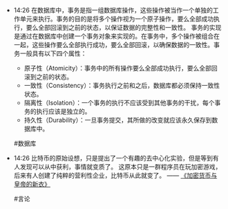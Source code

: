 
- 14:26 
	在数据库中，事务是指一组数据库操作，这些操作被当作一个单独的工作单元来执行。事务的目的是将多个操作视为一个原子操作，要么全部成功执行，要么全部回滚到之前的状态，以保证数据的完整性和一致性。
	事务的实现是通过在数据库中创建一个事务对象来实现的。在事务中，多个操作被组合在一起，这些操作要么全部执行成功，要么全部回滚，以确保数据的一致性。事务一般具有以下四个属性：
	- 原子性（Atomicity）：事务中的所有操作要么全部成功执行，要么全部回滚到之前的状态。
	- 一致性（Consistency）：事务执行之前和之后，数据库都必须保持一致性状态。
	- 隔离性（Isolation）：一个事务的执行不应该受到其他事务的干扰，每个事务的执行应该是独立的。
	- 持久性（Durability）：一旦事务提交，其所做的改变就应该永久保存到数据库中。
	
	#数据库 
- 14:26 
	比特币的原始设想，只是提出了一个有趣的去中心化实验，但是等到有人发现可以从中获利，事情就变质了。
	这原本只是一群程序员在玩加密游戏，后来有人创建了纯粹的营利性企业，比特币从此就变了。
	—— [《加密货币与皇帝的新衣》](https://robinwinslow.uk/crypto-house-of-cards)
	
	#言论 